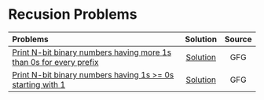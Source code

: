 # Recusion Problems
| Problems                                                                                                                                                                           |                                                              Solution                                                               |    Source    |
| :--------------------------------------------------------------------------------------------------------------------------------------------------------------------------------- | :---------------------------------------------------------------------------------------------------------------------------------: | :----------: |
| [Print N-bit binary numbers having more 1s than 0s for every prefix](https://www.geeksforgeeks.org/problems/print-n-bit-binary-numbers-having-more-1s-than-0s0252/1) | [Solution](https://github.com/ArhanBytes/Rohit-Negi-CPP-DSA-Course/blob/main/Lectures/Lecture_069/Lecture_Code/n_bit_binary_nos.cpp) |     GFG     |
| [Print N-bit binary numbers having 1s >= 0s starting with 1](https://www.geeksforgeeks.org/problems/print-n-bit-binary-numbers-having-more-1s-than-0s0252/1) | [Solution](https://github.com/ArhanBytes/Rohit-Negi-CPP-DSA-Course/blob/main/Lectures/Lecture_069/Homework/n_bit_binary.cpp) |     GFG     |